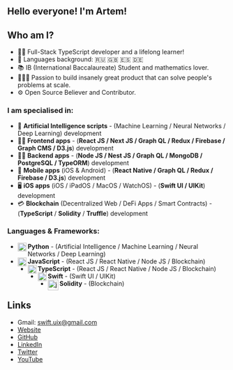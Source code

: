 ## Hello everyone! I'm Artem!

## Who am I?
- 👨‍💻 Full-Stack TypeScript developer and a lifelong learner!
- 📖 Languages background: 🇷🇺 🇬🇧 🇪🇸 🇩🇪
- 📚 IB (International Baccalaureate) Student and mathematics lover.
- 👷🏻‍♂️ Passion to build insanely great product that can solve people's problems at scale.
- ⚙ Open Source Believer and Contributor.

### I am specialised in:
- 🧬 **Artificial Intelligence scripts** - (Machine Learning / Neural Networks / Deep Learning) development
-  👨‍💻 **Frontend apps** - (**React JS / Next JS / Graph QL / Redux / Firebase / Graph CMS / D3.js**) development
- 👨‍🔬 **Backend apps** - (**Node JS / Nest JS / Graph QL / MongoDB / PostgreSQL / TypeORM**) development
- 📱 **Mobile apps** (iOS & Android) - (**React Native / Graph QL / Redux / Firebase / D3.js**) development
- 🖥️  **iOS apps** (iOS / iPadOS / MacOS / WatchOS) - (**Swift UI / UIKit**) development
- 💳 **Blockchain** (Decentralized Web / DeFi Apps / Smart Contracts) - (**TypeScript** / **Solidity** / **Truffle**) development

### Languages & Frameworks: 
- **Python** <img align="left" alt="javascript" width="20px" src="https://cdn.jsdelivr.net/npm/simple-icons@3.13.0/icons/python.svg"/> - (Artificial Intelligence / Machine Learning / Neural Networks / Deep Learning)
- **JavaScript** <img align="left" alt="javascript" width="20px" src="https://cdn.jsdelivr.net/npm/simple-icons@v3/icons/javascript.svg"/> - (React JS / React Native / Node JS / Blockchain)
- **TypeScript** <img align="left" alt="javascript" width="20px" src="https://cdn.jsdelivr.net/npm/simple-icons@v3/icons/typescript.svg"/> - (React JS / React Native / Node JS / Blockchain)
- **Swift** <img align="left" alt="swift" width="20px" src="https://cdn.jsdelivr.net/npm/simple-icons@v3/icons/swift.svg"/> - (Swift UI / UIKit)
- **Solidity** <img align="left" alt="javascript" width="24px" src="https://cdn.jsdelivr.net/npm/simple-icons@3.13.0/icons/ethereum.svg"/> - (Blockchain)

## Links
- Gmail: swift.uix@gmail.com
- [Website](https://myportfolio-dev.web.app/)
- [GitHub](https://github.com/Artem711)
- [LinkedIn](https://www.linkedin.com/in/artem77/)
- [Twitter](https://twitter.com/Artem66063023)
- [YouTube](https://www.youtube.com/channel/UC2Q2qLKUSXfPS_mxrtqvixA)
